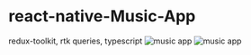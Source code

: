 # react-native-Music-App
redux-toolkit, rtk queries, typescript 
![music app](https://i.ibb.co/bmkpxbH/Simulator-Screen-Shot-i-Phone-12-2023-11-09-at-11-07-48.png?width=600&height=400)
![music app](https://i.ibb.co/B60VSSx/Simulator-Screen-Shot-i-Phone-12-2023-11-09-at-11-07-43.png?width=600&height=400)
